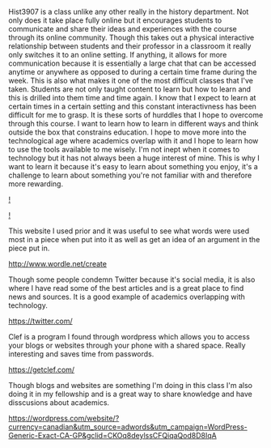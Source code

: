 Hist3907 is a class unlike any other really in the history department. Not only does it take place fully online but it encourages students to communicate and share their ideas and experiences with the course through its online community. Though this takes out a physical interactive relationship between students and their professor in a classroom it really only switches it to an online setting. If anything, it allows for more communication because it is essentially a large chat that can be accessed anytime or anywhere as opposed to during a certain time frame during the week. This is also what makes it one of the most difficult classes that I've taken. Students are not only taught content to learn but how to learn and this is drilled into them time and time again. I know that I expect to learn at certain times in a certain setting and this constant interactivness has been difficult for me to grasp. It is these sorts of hurddles that I hope to overcome through this course. I want to learn how to learn in different ways and think outside the box that constrains education. I hope to move more into the technological age where academics overlap with it and I hope to learn how to use the tools available to me wisely. I'm not inept when it comes to technology but it has not always been a huge interest of mine. This is why I want to learn it because it's easy to learn about something you enjoy, it's a challenge to learn about something you're not familiar with and therefore more rewarding.

[!](15370301782_7e296d0ddc_q.2.jpg)

[!](15370301782_7e296d0ddc_q.jpg) 

This website I used prior and it was useful to see what words were used most in a piece when put into it as well as get an idea of an argument in the piece put in.

<http://www.wordle.net/create>

Though some people condemn Twitter because it's social media, it is also where I have read some of the best articles and is a great place to find news and sources. It is a good example of academics overlapping with technology.

<https://twitter.com/>

Clef is a program I found through wordpress which allows you to access your blogs or websites through your phone with a shared space. Really interesting and saves time from passwords.

<https://getclef.com/>

Though blogs and websites are something I'm doing in this class I'm also doing it in my fellowship and is a great way to share knowledge and have disscusions about academics.

<https://wordpress.com/website/?currency=canadian&utm_source=adwords&utm_campaign=WordPress-Generic-Exact-CA-GP&gclid=CKOq8deylssCFQiqaQod8D8IqA>
